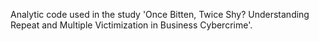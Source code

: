 Analytic code used in the study 'Once Bitten, Twice Shy? Understanding Repeat and Multiple Victimization in Business Cybercrime'.
